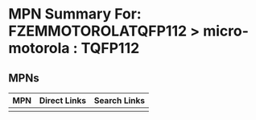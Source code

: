 



# MPN Summary For: FZEMMOTOROLATQFP112 > micro-motorola : TQFP112

## MPNs
  

|MPN|Direct Links|Search Links|
| :--- | :--- | :--- |
||||
